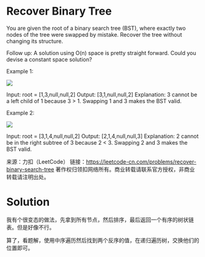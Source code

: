# Recover Binary Tree

You are given the root of a binary search tree (BST), where exactly two nodes of the tree were swapped by mistake. Recover the tree without changing its structure.

Follow up: A solution using O(n) space is pretty straight forward. Could you devise a constant space solution?

 

Example 1:

![](https://assets.leetcode.com/uploads/2020/10/28/recover1.jpg)

Input: root = [1,3,null,null,2]
Output: [3,1,null,null,2]
Explanation: 3 cannot be a left child of 1 because 3 > 1. Swapping 1 and 3 makes the BST valid.

Example 2:

![](https://assets.leetcode.com/uploads/2020/10/28/recover2.jpg)

Input: root = [3,1,4,null,null,2]
Output: [2,1,4,null,null,3]
Explanation: 2 cannot be in the right subtree of 3 because 2 < 3. Swapping 2 and 3 makes the BST valid.

来源：力扣（LeetCode）
链接：https://leetcode-cn.com/problems/recover-binary-search-tree
著作权归领扣网络所有。商业转载请联系官方授权，非商业转载请注明出处。



# Solution

我有个很变态的做法，先拿到所有节点，然后排序，最后返回一个有序的树状链表。但是好像不行。

算了，看题解，使用中序遍历然后找到两个反序的值，在递归遍历树，交换他们的位置即可。
